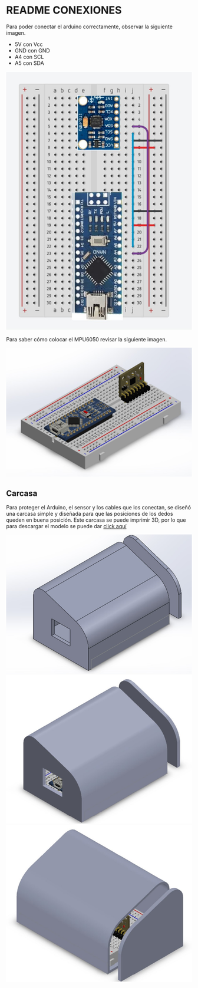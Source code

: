 # README CONEXIONES

Para poder conectar el arduino correctamente, observar la siguiente imagen.

* 5V con Vcc
* GND con GND
* A4 con SCL
* A5 con SDA

![](imagenes/arduino_conexiones.jpg)

Para saber cómo colocar el MPU6050 revisar la siguiente imagen.

![](imagenes/vista_isometrica.jpg)


## Carcasa

Para proteger el Arduino, el sensor y los cables que los conectan, se diseñó una carcasa simple y diseñada para que las posiciones de los dedos queden en buena posición.
Este carcasa se puede imprimir 3D, por lo que para descargar el modelo se puede dar [click aquí](https://drive.google.com/file/d/1dxy5iTUbo4509vFxXa3nKrjvEMsvTib2/view?usp=sharing)

![](imagenes/carcasa.jpg)
![](imagenes/carcasa2.jpg)
![](imagenes/carcasa3.jpg)
